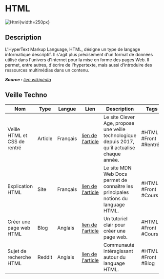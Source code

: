# HTML

![Html](https://upload.wikimedia.org/wikipedia/commons/6/61/HTML5_logo_and_wordmark.svg){width=250px}

## Description
L'HyperText Markup Language, HTML, désigne un type de langage informatique descriptif. Il s'agit plus précisément d'un format de données utilisé dans l'univers d'Internet pour la mise en forme des pages Web. Il permet, entre autres, d'écrire de l'hypertexte, mais aussi d'introduire des ressources multimédias dans un contenu.

_**Source :** [lien wikipédia](https://fr.wikipedia.org/wiki/Hypertext_Markup_Language)_

## Veille Techno
Nom  | Type  | Langue | Lien | Description | Tags | Note
------|-------|--------|------|-------------|------|------
Veille HTML et CSS de rentré | Article | Français | [lien de l'article](https://www.clever-age.com/veille-html-et-css-de-rentree/) | Le site Clever Age, propose une veille technologique depuis 2017, qu'il actualise chaque année. |#HTML #Front #Rentrée | 4/5
Explication HTML | Site | Français | [lien de l'article](https://developer.mozilla.org/fr/docs/Web/HTML) | Le site MDN Web Docs permet de connaître les principales notions du language HTML. |#HTML #Front #Cours | 5/5
Créer une page web HTML | Blog | Anglais | [lien de l'article](https://dev.to/jordanholtdev/how-to-create-a-web-page-with-html-26ho) | Un tutoriel clair pour créer une page web. |#HTML #Front #Cours | 3/5
Sujet de recherche HTML | Reddit | Anglais | [lien de l'article](https://www.reddit.com/r/HTML/) | Communauté intéragissant autour du language HTML. |#HTML #Front #Blog | 2/5
